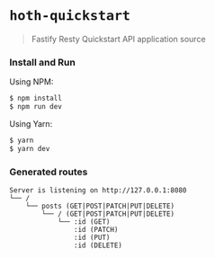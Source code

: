 # `hoth-quickstart`

> Fastify Resty Quickstart API application source

### Install and Run

Using NPM:

```sh
$ npm install
$ npm run dev
```

Using Yarn:

```sh
$ yarn
$ yarn dev
```

### Generated routes

```
Server is listening on http://127.0.0.1:8080
└── /
    └── posts (GET|POST|PATCH|PUT|DELETE)
        └── / (GET|POST|PATCH|PUT|DELETE)
            └── :id (GET)
                :id (PATCH)
                :id (PUT)
                :id (DELETE)
```
